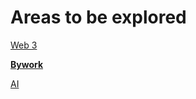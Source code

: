 # Areas to be explored

[Web 3](Areas%20to%20be%20explored/Web%203.md)

[**Bywork**](Areas%20to%20be%20explored/Bywork.md)

[AI](Areas%20to%20be%20explored/AI.md)